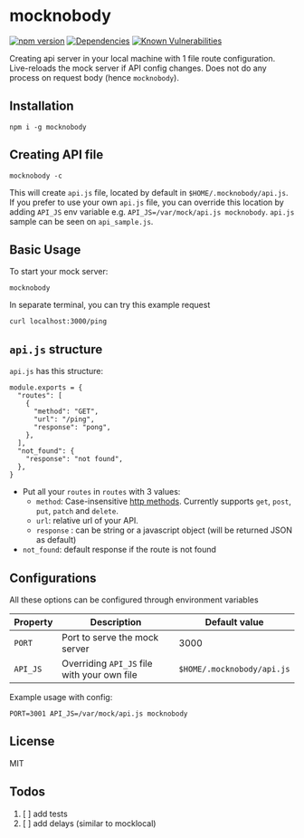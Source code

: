 # mocknobody
[![npm version](https://badge.fury.io/js/mocknobody.svg)](https://badge.fury.io/js/mocknobody) [![Dependencies](https://david-dm.org/kemalelmizan/mocknobody.svg)](https://david-dm.org/kemalelmizan/mocknobody.svg) [![Known Vulnerabilities](https://snyk.io/test/github/kemalelmizan/mocknobody/badge.svg?targetFile=package.json)](https://snyk.io/test/github/kemalelmizan/mocknobody?targetFile=package.json)

Creating api server in your local machine with 1 file route configuration.
Live-reloads the mock server if API config changes.
Does not do any process on request body (hence `mocknobody`).

## Installation
```
npm i -g mocknobody
```

## Creating API file

```
mocknobody -c
```

This will create `api.js` file, located by default in `$HOME/.mocknobody/api.js`.
If you prefer to use your own `api.js` file, you can override this location by adding `API_JS` env variable e.g. `API_JS=/var/mock/api.js mocknobody`.
`api.js` sample can be seen on `api_sample.js`.


## Basic Usage

To start your mock server:
```
mocknobody
```
In separate terminal, you can try this example request
```
curl localhost:3000/ping
```

## `api.js` structure
`api.js` has this structure:
```
module.exports = {
  "routes": [
    {
      "method": "GET",
      "url": "/ping",
      "response": "pong",
    },
  ],
  "not_found": {
    "response": "not found",
  },
}
```
- Put all your `routes` in `routes` with 3 values:
  - `method`: Case-insensitive [http methods](https://developer.mozilla.org/en-US/docs/Web/HTTP/Methods). Currently supports `get`, `post`, `put`, `patch` and `delete`.
  - `url`: relative url of your API.
  - `response` : can be string or a javascript object (will be returned JSON as default)
- `not_found`: default response if the route is not found

## Configurations
All these options can be configured through environment variables

| Property | Description | Default value |
|-|-|-|
| `PORT` | Port to serve the mock server | 3000 |
| `API_JS` | Overriding `API_JS` file with your own file | `$HOME/.mocknobody/api.js` |

Example usage with config:
```
PORT=3001 API_JS=/var/mock/api.js mocknobody
```

## License
MIT

## Todos

1. [ ] add tests
1. [ ] add delays (similar to mocklocal)

